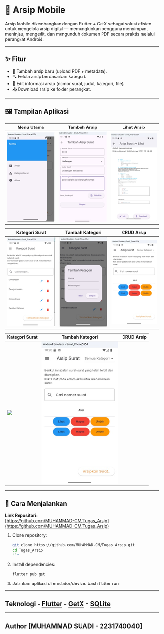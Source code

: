 # 📂 Arsip Mobile

Arsip Mobile dikembangkan dengan Flutter + GetX sebagai solusi efisien untuk mengelola arsip digital — memungkinkan pengguna menyimpan, meninjau, mengedit, dan mengunduh dokumen PDF secara praktis melalui perangkat Android.

---

## ✨ Fitur
- 📑 Tambah arsip baru (upload PDF + metadata).  
- 🔍 Kelola arsip berdasarkan kategori.  
- 📝 Edit informasi arsip (nomor surat, judul, kategori, file).  
- 📤 Download arsip ke folder perangkat.  

---

## 🖼️ Tampilan Aplikasi

| Menu Utama | Tambah Arsip | Lihat Arsip |
|-------------|---------------|--------------|
| <img src="screenshoot/menu.jpg" width="250"/> | <img src="screenshoot/tambah arsip surat.jpg" width="250"/> | <img src="screenshoot/lihat arsip.jpg" width="250"/> |

| Kategori Surat | Tambah Kategori | CRUD Arsip |
|----------------|------------------|-------------|
| <img src="screenshoot/katagori surat.jpg" width="250"/> | <img src="screenshoot/tambah katagori.jpg" width="250"/> | <img src="screenshoot/crud arsip.jpg" width="250"/> |

| Kategori Surat | Tambah Kategori | CRUD Arsip |
|----------------|------------------|-------------|
| <img src="screenshoot/about.jpg" width="250"/> | <img src="screenshoot/crud arsip.jpg" width="250"/> | 

---

## 🚀 Cara Menjalankan

**Link Repositori:**  
[https://github.com/MUHAMMAD-CM/Tugas_Arsip](https://github.com/MUHAMMAD-CM/Tugas_Arsip)

1. Clone repository:
   ```bash
   git clone https://github.com/MUHAMMAD-CM/Tugas_Arsip.git
   cd Tugas_Arsip
   ``"

2. Install dependencies:
   ```bash
   flutter pub get

3. Jalankan aplikasi di emulator/device:
bash
   flutter run


---


## Teknologi - [Flutter](https://flutter.dev/) - [GetX](https://pub.dev/packages/get) - [SQLite](https://pub.dev/packages/sqflite)

 ---

## Author **[MUHAMMAD SUADI - 2231740040]**